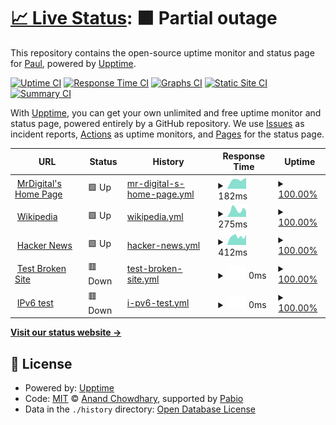 # [📈 Live Status](https://github.mrdigital.net): <!--live status--> **🟧 Partial outage**

This repository contains the open-source uptime monitor and status page for [Paul](https://www.mrdigital.net), powered by [Upptime](https://github.com/upptime/upptime).

[![Uptime CI](https://github.com/mrdigital027/mrdpagestatus/workflows/Uptime%20CI/badge.svg)](https://github.com/mrdigital027/mrdpagestatus/actions?query=workflow%3A%22Uptime+CI%22)
[![Response Time CI](https://github.com/mrdigital027/mrdpagestatus/workflows/Response%20Time%20CI/badge.svg)](https://github.com/mrdigital027/mrdpagestatus/actions?query=workflow%3A%22Response+Time+CI%22)
[![Graphs CI](https://github.com/mrdigital027/mrdpagestatus/workflows/Graphs%20CI/badge.svg)](https://github.com/mrdigital027/mrdpagestatus/actions?query=workflow%3A%22Graphs+CI%22)
[![Static Site CI](https://github.com/mrdigital027/mrdpagestatus/workflows/Static%20Site%20CI/badge.svg)](https://github.com/mrdigital027/mrdpagestatus/actions?query=workflow%3A%22Static+Site+CI%22)
[![Summary CI](https://github.com/mrdigital027/mrdpagestatus/workflows/Summary%20CI/badge.svg)](https://github.com/mrdigital027/mrdpagestatus/actions?query=workflow%3A%22Summary+CI%22)

With [Upptime](https://upptime.js.org), you can get your own unlimited and free uptime monitor and status page, powered entirely by a GitHub repository. We use [Issues](https://github.com/mrdigital027/mrdpagestatus/issues) as incident reports, [Actions](https://github.com/mrdigital027/mrdpagestatus/actions) as uptime monitors, and [Pages](https://github.mrdigital.net) for the status page.

<!--start: status pages-->
<!-- This summary is generated by Upptime (https://github.com/upptime/upptime) -->
<!-- Do not edit this manually, your changes will be overwritten -->
<!-- prettier-ignore -->
| URL | Status | History | Response Time | Uptime |
| --- | ------ | ------- | ------------- | ------ |
| <img alt="" src="https://icons.duckduckgo.com/ip3/www.mrdigital.net.ico" height="13"> [MrDigital's Home Page](https://www.mrdigital.net) | 🟩 Up | [mr-digital-s-home-page.yml](https://github.com/mrdigital027/mrdpagestatus/commits/HEAD/history/mr-digital-s-home-page.yml) | <details><summary><img alt="Response time graph" src="./graphs/mr-digital-s-home-page/response-time-week.png" height="20"> 182ms</summary><br><a href="https://github.mrdigital.net/history/mr-digital-s-home-page"><img alt="Response time 180" src="https://img.shields.io/endpoint?url=https%3A%2F%2Fraw.githubusercontent.com%2Fmrdigital027%2Fmrdpagestatus%2FHEAD%2Fapi%2Fmr-digital-s-home-page%2Fresponse-time.json"></a><br><a href="https://github.mrdigital.net/history/mr-digital-s-home-page"><img alt="24-hour response time 161" src="https://img.shields.io/endpoint?url=https%3A%2F%2Fraw.githubusercontent.com%2Fmrdigital027%2Fmrdpagestatus%2FHEAD%2Fapi%2Fmr-digital-s-home-page%2Fresponse-time-day.json"></a><br><a href="https://github.mrdigital.net/history/mr-digital-s-home-page"><img alt="7-day response time 182" src="https://img.shields.io/endpoint?url=https%3A%2F%2Fraw.githubusercontent.com%2Fmrdigital027%2Fmrdpagestatus%2FHEAD%2Fapi%2Fmr-digital-s-home-page%2Fresponse-time-week.json"></a><br><a href="https://github.mrdigital.net/history/mr-digital-s-home-page"><img alt="30-day response time 181" src="https://img.shields.io/endpoint?url=https%3A%2F%2Fraw.githubusercontent.com%2Fmrdigital027%2Fmrdpagestatus%2FHEAD%2Fapi%2Fmr-digital-s-home-page%2Fresponse-time-month.json"></a><br><a href="https://github.mrdigital.net/history/mr-digital-s-home-page"><img alt="1-year response time 180" src="https://img.shields.io/endpoint?url=https%3A%2F%2Fraw.githubusercontent.com%2Fmrdigital027%2Fmrdpagestatus%2FHEAD%2Fapi%2Fmr-digital-s-home-page%2Fresponse-time-year.json"></a></details> | <details><summary><a href="https://github.mrdigital.net/history/mr-digital-s-home-page">100.00%</a></summary><a href="https://github.mrdigital.net/history/mr-digital-s-home-page"><img alt="All-time uptime 100.00%" src="https://img.shields.io/endpoint?url=https%3A%2F%2Fraw.githubusercontent.com%2Fmrdigital027%2Fmrdpagestatus%2FHEAD%2Fapi%2Fmr-digital-s-home-page%2Fuptime.json"></a><br><a href="https://github.mrdigital.net/history/mr-digital-s-home-page"><img alt="24-hour uptime 100.00%" src="https://img.shields.io/endpoint?url=https%3A%2F%2Fraw.githubusercontent.com%2Fmrdigital027%2Fmrdpagestatus%2FHEAD%2Fapi%2Fmr-digital-s-home-page%2Fuptime-day.json"></a><br><a href="https://github.mrdigital.net/history/mr-digital-s-home-page"><img alt="7-day uptime 100.00%" src="https://img.shields.io/endpoint?url=https%3A%2F%2Fraw.githubusercontent.com%2Fmrdigital027%2Fmrdpagestatus%2FHEAD%2Fapi%2Fmr-digital-s-home-page%2Fuptime-week.json"></a><br><a href="https://github.mrdigital.net/history/mr-digital-s-home-page"><img alt="30-day uptime 100.00%" src="https://img.shields.io/endpoint?url=https%3A%2F%2Fraw.githubusercontent.com%2Fmrdigital027%2Fmrdpagestatus%2FHEAD%2Fapi%2Fmr-digital-s-home-page%2Fuptime-month.json"></a><br><a href="https://github.mrdigital.net/history/mr-digital-s-home-page"><img alt="1-year uptime 100.00%" src="https://img.shields.io/endpoint?url=https%3A%2F%2Fraw.githubusercontent.com%2Fmrdigital027%2Fmrdpagestatus%2FHEAD%2Fapi%2Fmr-digital-s-home-page%2Fuptime-year.json"></a></details>
| <img alt="" src="https://icons.duckduckgo.com/ip3/en.wikipedia.org.ico" height="13"> [Wikipedia](https://en.wikipedia.org) | 🟩 Up | [wikipedia.yml](https://github.com/mrdigital027/mrdpagestatus/commits/HEAD/history/wikipedia.yml) | <details><summary><img alt="Response time graph" src="./graphs/wikipedia/response-time-week.png" height="20"> 275ms</summary><br><a href="https://github.mrdigital.net/history/wikipedia"><img alt="Response time 256" src="https://img.shields.io/endpoint?url=https%3A%2F%2Fraw.githubusercontent.com%2Fmrdigital027%2Fmrdpagestatus%2FHEAD%2Fapi%2Fwikipedia%2Fresponse-time.json"></a><br><a href="https://github.mrdigital.net/history/wikipedia"><img alt="24-hour response time 201" src="https://img.shields.io/endpoint?url=https%3A%2F%2Fraw.githubusercontent.com%2Fmrdigital027%2Fmrdpagestatus%2FHEAD%2Fapi%2Fwikipedia%2Fresponse-time-day.json"></a><br><a href="https://github.mrdigital.net/history/wikipedia"><img alt="7-day response time 275" src="https://img.shields.io/endpoint?url=https%3A%2F%2Fraw.githubusercontent.com%2Fmrdigital027%2Fmrdpagestatus%2FHEAD%2Fapi%2Fwikipedia%2Fresponse-time-week.json"></a><br><a href="https://github.mrdigital.net/history/wikipedia"><img alt="30-day response time 267" src="https://img.shields.io/endpoint?url=https%3A%2F%2Fraw.githubusercontent.com%2Fmrdigital027%2Fmrdpagestatus%2FHEAD%2Fapi%2Fwikipedia%2Fresponse-time-month.json"></a><br><a href="https://github.mrdigital.net/history/wikipedia"><img alt="1-year response time 256" src="https://img.shields.io/endpoint?url=https%3A%2F%2Fraw.githubusercontent.com%2Fmrdigital027%2Fmrdpagestatus%2FHEAD%2Fapi%2Fwikipedia%2Fresponse-time-year.json"></a></details> | <details><summary><a href="https://github.mrdigital.net/history/wikipedia">100.00%</a></summary><a href="https://github.mrdigital.net/history/wikipedia"><img alt="All-time uptime 100.00%" src="https://img.shields.io/endpoint?url=https%3A%2F%2Fraw.githubusercontent.com%2Fmrdigital027%2Fmrdpagestatus%2FHEAD%2Fapi%2Fwikipedia%2Fuptime.json"></a><br><a href="https://github.mrdigital.net/history/wikipedia"><img alt="24-hour uptime 100.00%" src="https://img.shields.io/endpoint?url=https%3A%2F%2Fraw.githubusercontent.com%2Fmrdigital027%2Fmrdpagestatus%2FHEAD%2Fapi%2Fwikipedia%2Fuptime-day.json"></a><br><a href="https://github.mrdigital.net/history/wikipedia"><img alt="7-day uptime 100.00%" src="https://img.shields.io/endpoint?url=https%3A%2F%2Fraw.githubusercontent.com%2Fmrdigital027%2Fmrdpagestatus%2FHEAD%2Fapi%2Fwikipedia%2Fuptime-week.json"></a><br><a href="https://github.mrdigital.net/history/wikipedia"><img alt="30-day uptime 100.00%" src="https://img.shields.io/endpoint?url=https%3A%2F%2Fraw.githubusercontent.com%2Fmrdigital027%2Fmrdpagestatus%2FHEAD%2Fapi%2Fwikipedia%2Fuptime-month.json"></a><br><a href="https://github.mrdigital.net/history/wikipedia"><img alt="1-year uptime 100.00%" src="https://img.shields.io/endpoint?url=https%3A%2F%2Fraw.githubusercontent.com%2Fmrdigital027%2Fmrdpagestatus%2FHEAD%2Fapi%2Fwikipedia%2Fuptime-year.json"></a></details>
| <img alt="" src="https://icons.duckduckgo.com/ip3/news.ycombinator.com.ico" height="13"> [Hacker News](https://news.ycombinator.com) | 🟩 Up | [hacker-news.yml](https://github.com/mrdigital027/mrdpagestatus/commits/HEAD/history/hacker-news.yml) | <details><summary><img alt="Response time graph" src="./graphs/hacker-news/response-time-week.png" height="20"> 412ms</summary><br><a href="https://github.mrdigital.net/history/hacker-news"><img alt="Response time 360" src="https://img.shields.io/endpoint?url=https%3A%2F%2Fraw.githubusercontent.com%2Fmrdigital027%2Fmrdpagestatus%2FHEAD%2Fapi%2Fhacker-news%2Fresponse-time.json"></a><br><a href="https://github.mrdigital.net/history/hacker-news"><img alt="24-hour response time 424" src="https://img.shields.io/endpoint?url=https%3A%2F%2Fraw.githubusercontent.com%2Fmrdigital027%2Fmrdpagestatus%2FHEAD%2Fapi%2Fhacker-news%2Fresponse-time-day.json"></a><br><a href="https://github.mrdigital.net/history/hacker-news"><img alt="7-day response time 412" src="https://img.shields.io/endpoint?url=https%3A%2F%2Fraw.githubusercontent.com%2Fmrdigital027%2Fmrdpagestatus%2FHEAD%2Fapi%2Fhacker-news%2Fresponse-time-week.json"></a><br><a href="https://github.mrdigital.net/history/hacker-news"><img alt="30-day response time 355" src="https://img.shields.io/endpoint?url=https%3A%2F%2Fraw.githubusercontent.com%2Fmrdigital027%2Fmrdpagestatus%2FHEAD%2Fapi%2Fhacker-news%2Fresponse-time-month.json"></a><br><a href="https://github.mrdigital.net/history/hacker-news"><img alt="1-year response time 360" src="https://img.shields.io/endpoint?url=https%3A%2F%2Fraw.githubusercontent.com%2Fmrdigital027%2Fmrdpagestatus%2FHEAD%2Fapi%2Fhacker-news%2Fresponse-time-year.json"></a></details> | <details><summary><a href="https://github.mrdigital.net/history/hacker-news">100.00%</a></summary><a href="https://github.mrdigital.net/history/hacker-news"><img alt="All-time uptime 100.00%" src="https://img.shields.io/endpoint?url=https%3A%2F%2Fraw.githubusercontent.com%2Fmrdigital027%2Fmrdpagestatus%2FHEAD%2Fapi%2Fhacker-news%2Fuptime.json"></a><br><a href="https://github.mrdigital.net/history/hacker-news"><img alt="24-hour uptime 100.00%" src="https://img.shields.io/endpoint?url=https%3A%2F%2Fraw.githubusercontent.com%2Fmrdigital027%2Fmrdpagestatus%2FHEAD%2Fapi%2Fhacker-news%2Fuptime-day.json"></a><br><a href="https://github.mrdigital.net/history/hacker-news"><img alt="7-day uptime 100.00%" src="https://img.shields.io/endpoint?url=https%3A%2F%2Fraw.githubusercontent.com%2Fmrdigital027%2Fmrdpagestatus%2FHEAD%2Fapi%2Fhacker-news%2Fuptime-week.json"></a><br><a href="https://github.mrdigital.net/history/hacker-news"><img alt="30-day uptime 100.00%" src="https://img.shields.io/endpoint?url=https%3A%2F%2Fraw.githubusercontent.com%2Fmrdigital027%2Fmrdpagestatus%2FHEAD%2Fapi%2Fhacker-news%2Fuptime-month.json"></a><br><a href="https://github.mrdigital.net/history/hacker-news"><img alt="1-year uptime 100.00%" src="https://img.shields.io/endpoint?url=https%3A%2F%2Fraw.githubusercontent.com%2Fmrdigital027%2Fmrdpagestatus%2FHEAD%2Fapi%2Fhacker-news%2Fuptime-year.json"></a></details>
| <img alt="" src="https://icons.duckduckgo.com/ip3/thissitedoesnotexist.koj.co.ico" height="13"> [Test Broken Site](https://thissitedoesnotexist.koj.co) | 🟥 Down | [test-broken-site.yml](https://github.com/mrdigital027/mrdpagestatus/commits/HEAD/history/test-broken-site.yml) | <details><summary><img alt="Response time graph" src="./graphs/test-broken-site/response-time-week.png" height="20"> 0ms</summary><br><a href="https://github.mrdigital.net/history/test-broken-site"><img alt="Response time 0" src="https://img.shields.io/endpoint?url=https%3A%2F%2Fraw.githubusercontent.com%2Fmrdigital027%2Fmrdpagestatus%2FHEAD%2Fapi%2Ftest-broken-site%2Fresponse-time.json"></a><br><a href="https://github.mrdigital.net/history/test-broken-site"><img alt="24-hour response time 0" src="https://img.shields.io/endpoint?url=https%3A%2F%2Fraw.githubusercontent.com%2Fmrdigital027%2Fmrdpagestatus%2FHEAD%2Fapi%2Ftest-broken-site%2Fresponse-time-day.json"></a><br><a href="https://github.mrdigital.net/history/test-broken-site"><img alt="7-day response time 0" src="https://img.shields.io/endpoint?url=https%3A%2F%2Fraw.githubusercontent.com%2Fmrdigital027%2Fmrdpagestatus%2FHEAD%2Fapi%2Ftest-broken-site%2Fresponse-time-week.json"></a><br><a href="https://github.mrdigital.net/history/test-broken-site"><img alt="30-day response time 0" src="https://img.shields.io/endpoint?url=https%3A%2F%2Fraw.githubusercontent.com%2Fmrdigital027%2Fmrdpagestatus%2FHEAD%2Fapi%2Ftest-broken-site%2Fresponse-time-month.json"></a><br><a href="https://github.mrdigital.net/history/test-broken-site"><img alt="1-year response time 0" src="https://img.shields.io/endpoint?url=https%3A%2F%2Fraw.githubusercontent.com%2Fmrdigital027%2Fmrdpagestatus%2FHEAD%2Fapi%2Ftest-broken-site%2Fresponse-time-year.json"></a></details> | <details><summary><a href="https://github.mrdigital.net/history/test-broken-site">100.00%</a></summary><a href="https://github.mrdigital.net/history/test-broken-site"><img alt="All-time uptime 100.00%" src="https://img.shields.io/endpoint?url=https%3A%2F%2Fraw.githubusercontent.com%2Fmrdigital027%2Fmrdpagestatus%2FHEAD%2Fapi%2Ftest-broken-site%2Fuptime.json"></a><br><a href="https://github.mrdigital.net/history/test-broken-site"><img alt="24-hour uptime 100.00%" src="https://img.shields.io/endpoint?url=https%3A%2F%2Fraw.githubusercontent.com%2Fmrdigital027%2Fmrdpagestatus%2FHEAD%2Fapi%2Ftest-broken-site%2Fuptime-day.json"></a><br><a href="https://github.mrdigital.net/history/test-broken-site"><img alt="7-day uptime 100.00%" src="https://img.shields.io/endpoint?url=https%3A%2F%2Fraw.githubusercontent.com%2Fmrdigital027%2Fmrdpagestatus%2FHEAD%2Fapi%2Ftest-broken-site%2Fuptime-week.json"></a><br><a href="https://github.mrdigital.net/history/test-broken-site"><img alt="30-day uptime 100.00%" src="https://img.shields.io/endpoint?url=https%3A%2F%2Fraw.githubusercontent.com%2Fmrdigital027%2Fmrdpagestatus%2FHEAD%2Fapi%2Ftest-broken-site%2Fuptime-month.json"></a><br><a href="https://github.mrdigital.net/history/test-broken-site"><img alt="1-year uptime 100.00%" src="https://img.shields.io/endpoint?url=https%3A%2F%2Fraw.githubusercontent.com%2Fmrdigital027%2Fmrdpagestatus%2FHEAD%2Fapi%2Ftest-broken-site%2Fuptime-year.json"></a></details>
| <img alt="" src="https://icons.duckduckgo.com/ip3/null.ico" height="13"> [IPv6 test](forwardemail.net) | 🟥 Down | [i-pv6-test.yml](https://github.com/mrdigital027/mrdpagestatus/commits/HEAD/history/i-pv6-test.yml) | <details><summary><img alt="Response time graph" src="./graphs/i-pv6-test/response-time-week.png" height="20"> 0ms</summary><br><a href="https://github.mrdigital.net/history/i-pv6-test"><img alt="Response time 0" src="https://img.shields.io/endpoint?url=https%3A%2F%2Fraw.githubusercontent.com%2Fmrdigital027%2Fmrdpagestatus%2FHEAD%2Fapi%2Fi-pv6-test%2Fresponse-time.json"></a><br><a href="https://github.mrdigital.net/history/i-pv6-test"><img alt="24-hour response time 0" src="https://img.shields.io/endpoint?url=https%3A%2F%2Fraw.githubusercontent.com%2Fmrdigital027%2Fmrdpagestatus%2FHEAD%2Fapi%2Fi-pv6-test%2Fresponse-time-day.json"></a><br><a href="https://github.mrdigital.net/history/i-pv6-test"><img alt="7-day response time 0" src="https://img.shields.io/endpoint?url=https%3A%2F%2Fraw.githubusercontent.com%2Fmrdigital027%2Fmrdpagestatus%2FHEAD%2Fapi%2Fi-pv6-test%2Fresponse-time-week.json"></a><br><a href="https://github.mrdigital.net/history/i-pv6-test"><img alt="30-day response time 0" src="https://img.shields.io/endpoint?url=https%3A%2F%2Fraw.githubusercontent.com%2Fmrdigital027%2Fmrdpagestatus%2FHEAD%2Fapi%2Fi-pv6-test%2Fresponse-time-month.json"></a><br><a href="https://github.mrdigital.net/history/i-pv6-test"><img alt="1-year response time 0" src="https://img.shields.io/endpoint?url=https%3A%2F%2Fraw.githubusercontent.com%2Fmrdigital027%2Fmrdpagestatus%2FHEAD%2Fapi%2Fi-pv6-test%2Fresponse-time-year.json"></a></details> | <details><summary><a href="https://github.mrdigital.net/history/i-pv6-test">100.00%</a></summary><a href="https://github.mrdigital.net/history/i-pv6-test"><img alt="All-time uptime 100.00%" src="https://img.shields.io/endpoint?url=https%3A%2F%2Fraw.githubusercontent.com%2Fmrdigital027%2Fmrdpagestatus%2FHEAD%2Fapi%2Fi-pv6-test%2Fuptime.json"></a><br><a href="https://github.mrdigital.net/history/i-pv6-test"><img alt="24-hour uptime 100.00%" src="https://img.shields.io/endpoint?url=https%3A%2F%2Fraw.githubusercontent.com%2Fmrdigital027%2Fmrdpagestatus%2FHEAD%2Fapi%2Fi-pv6-test%2Fuptime-day.json"></a><br><a href="https://github.mrdigital.net/history/i-pv6-test"><img alt="7-day uptime 100.00%" src="https://img.shields.io/endpoint?url=https%3A%2F%2Fraw.githubusercontent.com%2Fmrdigital027%2Fmrdpagestatus%2FHEAD%2Fapi%2Fi-pv6-test%2Fuptime-week.json"></a><br><a href="https://github.mrdigital.net/history/i-pv6-test"><img alt="30-day uptime 100.00%" src="https://img.shields.io/endpoint?url=https%3A%2F%2Fraw.githubusercontent.com%2Fmrdigital027%2Fmrdpagestatus%2FHEAD%2Fapi%2Fi-pv6-test%2Fuptime-month.json"></a><br><a href="https://github.mrdigital.net/history/i-pv6-test"><img alt="1-year uptime 100.00%" src="https://img.shields.io/endpoint?url=https%3A%2F%2Fraw.githubusercontent.com%2Fmrdigital027%2Fmrdpagestatus%2FHEAD%2Fapi%2Fi-pv6-test%2Fuptime-year.json"></a></details>

<!--end: status pages-->

[**Visit our status website →**](https://github.mrdigital.net)

## 📄 License

- Powered by: [Upptime](https://github.com/upptime/upptime)
- Code: [MIT](./LICENSE) © [Anand Chowdhary](https://anandchowdhary.com), supported by [Pabio](https://pabio.com)
- Data in the `./history` directory: [Open Database License](https://opendatacommons.org/licenses/odbl/1-0/)
